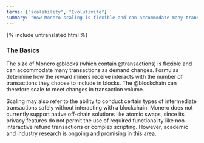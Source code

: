 ```yaml
---
terms: ["scalability", "Évolutivité"]
summary: "How Monero scaling is flexible and can accommodate many transactions as demand changes"
---
```


{% include untranslated.html %}
### The Basics

The size of Monero @blocks (which contain @transactions) is flexible and can accommodate many transactions as demand changes. Formulas determine how the reward miners receive interacts with the number of transactions they choose to include in blocks. The @blockchain can therefore scale to meet changes in transaction volume.

Scaling may also refer to the ability to conduct certain types of intermediate transactions safely without interacting with a blockchain. Monero does not currently support native off-chain solutions like atomic swaps, since its privacy features do not permit the use of required functionality like non-interactive refund transactions or complex scripting. However, academic and industry research is ongoing and promising in this area.
